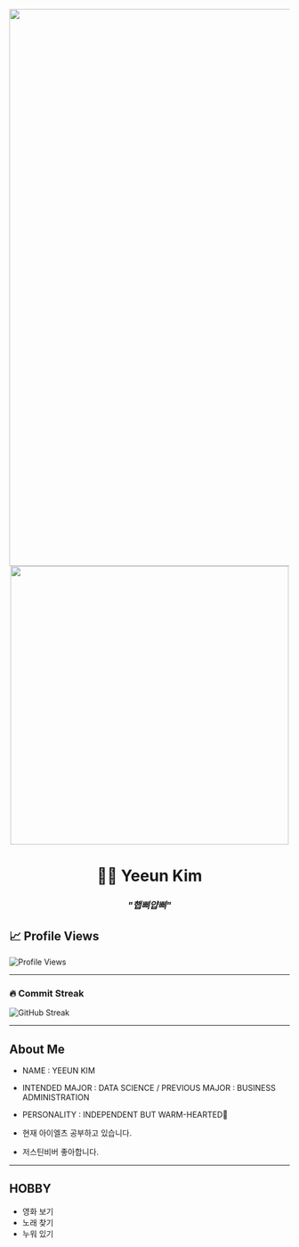 <p align="center">
  <!-- 검정 배경 (1000x400짜리 검정색 이미지) -->
  <img src="https://via.placeholder.com/1000x400/000000/000000" width="1000">
  
  <!-- GIF (겹쳐지진 않고, 배경 아래에 위치) -->
  <img src="https://giffiles.alphacoders.com/219/219162.gif" width="500">
</p>

<h1 align="center">👩‍💻 Yeeun Kim </h1>

<h3 align="center"><i>"햅삐얍삐"</i></h3>

<p align="center">

  <!-- Animated typing SVG -->

</p>

## 📈 Profile Views

![Profile Views](https://komarev.com/ghpvc/?username=yeun04226&style=for-the-badge)

---

### 🔥 Commit Streak
![GitHub Streak](https://streak-stats.vercel.app/?user=yeun04226&theme=light&hide_border=true)

---
## About Me

* NAME : YEEUN KIM

* INTENDED MAJOR : DATA SCIENCE / PREVIOUS MAJOR : BUSINESS ADMINISTRATION

* PERSONALITY : INDEPENDENT BUT WARM-HEARTED🌼

* 현재 아이엘츠 공부하고 있습니다.

* 저스틴비버 좋아합니다.

---
## HOBBY
- 영화 보기
- 노래 찾기
- 누워 있기
